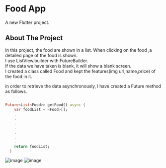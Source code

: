 # Food App 

A new Flutter project.

## About The Project

In this project, the food are shown in a list. When clicking on the food ,a detailed page of the food is shown. <br>
I use ListView.builder with FutureBuilder. <br>
If the data we have taken is blank, it will show a blank screen.<br>
I created a class called Food and kept the features(img url,name,price) of the food in it. <br>

in order to retrieve the data asynchronously, I have created a Future method as follows.
```dart

Future<List<Food>> getFood() async {
    var foodList = <Food>[];
    .
    .
    .
    .
    .
    .
    .
    return foodList;
  }
```

![image](https://user-images.githubusercontent.com/79968953/156892871-5a822585-26db-4963-94bb-3a65f4399aef.png)
![image](https://user-images.githubusercontent.com/79968953/156892879-0e504fed-7be7-4da2-9c29-7ae938edc1b5.png)
